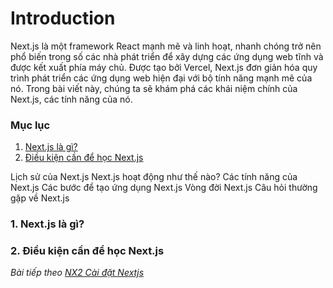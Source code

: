 # Introduction

Next.js là một framework React mạnh mẽ và linh hoạt, nhanh chóng trở nên phổ biến trong số các nhà phát triển để xây dựng các ứng dụng web tĩnh và được kết xuất phía máy chủ. Được tạo bởi Vercel, Next.js đơn giản hóa quy trình phát triển các ứng dụng web hiện đại với bộ tính năng mạnh mẽ của nó. Trong bài viết này, chúng ta sẽ khám phá các khái niệm chính của Next.js, các tính năng của nó.

### Mục lục

1. [Next.js là gì?](#1)
2. [Điều kiện cần để học Next.js](#2)


Lịch sử của Next.js
Next.js hoạt động như thế nào?
Các tính năng của Next.js
Các bước để tạo ứng dụng Next.js
Vòng đời Next.js
Câu hỏi thường gặp về Next.js

<a name="1"></a>
### 1. Next.js là gì?

<a name="1"></a>
### 2. Điều kiện cần để học Next.js


*Bài tiếp theo [NX2 Cài đặt Nextjs](/session/session_02_setup.md)*